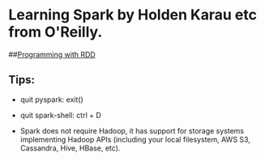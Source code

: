 # Learning Spark by Holden Karau etc from O'Reilly.

##[Programming with RDD](https://github.com/mikoSL/Scala_Spark/tree/master/Learning_Spark/Programming_with_RDD)

## Tips:
* quit pyspark: exit()
* quit spark-shell: ctrl + D

* Spark does not require Hadoop, it has support for storage systems implementing Hadoop APIs (including your local filesystem, AWS S3, Cassandra, Hive, HBase, etc).
